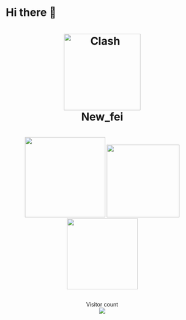 # Hi there 👋
<h1 align="center">
  <img src="https://raw.githubusercontent.com/NewFei666/CDN/main/avatar.jpg" alt="Clash" width="200">
  <br>
  New_fei
</h1>
<p align="center"> 
  </br>
  <a href="https://t.me/newfei"><img src="https://raw.githubusercontent.com/NewFei666/CDN/a5b167157f92a3275ede84dce342a296d42ebcdd/telegram.svg" width="210px"/></a>
  <a href="https://discord.com/channels/New_fei#6097"><img src="https://raw.githubusercontent.com/NewFei666/CDN/a5b167157f92a3275ede84dce342a296d42ebcdd/discord.svg" width="190px"/></a>
  <a href="https://newfei.top"><img src="https://raw.githubusercontent.com/NewFei666/CDN/a5b167157f92a3275ede84dce342a296d42ebcdd/website.svg" width="185px"/></a>
  </br></br>
</p>
<p align="center"> 
  Visitor count</br>
  <img src="https://profile-counter.glitch.me/NewFei666/count.svg" />
</p>
